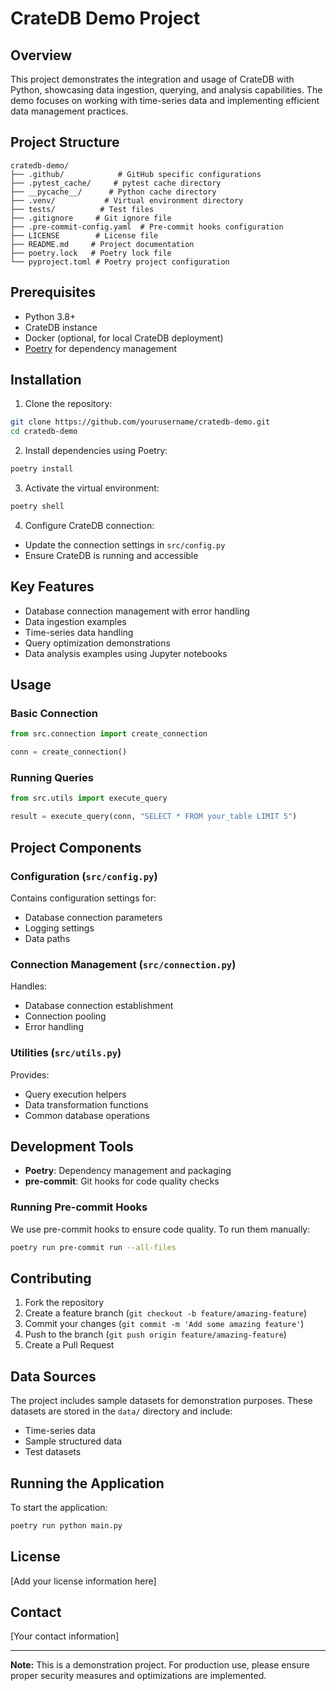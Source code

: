 # CrateDB Demo Project

## Overview
This project demonstrates the integration and usage of CrateDB with Python, showcasing data ingestion, querying, and analysis capabilities. The demo focuses on working with time-series data and implementing efficient data management practices.

## Project Structure
```
cratedb-demo/
├── .github/            # GitHub specific configurations
├── .pytest_cache/     # pytest cache directory
├── __pycache__/      # Python cache directory
├── .venv/           # Virtual environment directory
├── tests/          # Test files
├── .gitignore     # Git ignore file
├── .pre-commit-config.yaml  # Pre-commit hooks configuration
├── LICENSE        # License file
├── README.md     # Project documentation
├── poetry.lock   # Poetry lock file
└── pyproject.toml # Poetry project configuration
```

## Prerequisites
- Python 3.8+
- CrateDB instance
- Docker (optional, for local CrateDB deployment)
- [Poetry](https://python-poetry.org/docs/#installation) for dependency management

## Installation

1. Clone the repository:
```bash
git clone https://github.com/yourusername/cratedb-demo.git
cd cratedb-demo
```

2. Install dependencies using Poetry:
```bash
poetry install
```

3. Activate the virtual environment:
```bash
poetry shell
```

4. Configure CrateDB connection:
- Update the connection settings in `src/config.py`
- Ensure CrateDB is running and accessible

## Key Features
- Database connection management with error handling
- Data ingestion examples
- Time-series data handling
- Query optimization demonstrations
- Data analysis examples using Jupyter notebooks

## Usage

### Basic Connection
```python
from src.connection import create_connection

conn = create_connection()
```

### Running Queries
```python
from src.utils import execute_query

result = execute_query(conn, "SELECT * FROM your_table LIMIT 5")
```

## Project Components

### Configuration (`src/config.py`)
Contains configuration settings for:
- Database connection parameters
- Logging settings
- Data paths

### Connection Management (`src/connection.py`)
Handles:
- Database connection establishment
- Connection pooling
- Error handling

### Utilities (`src/utils.py`)
Provides:
- Query execution helpers
- Data transformation functions
- Common database operations

## Development Tools

- **Poetry**: Dependency management and packaging
- **pre-commit**: Git hooks for code quality checks

### Running Pre-commit Hooks

We use pre-commit hooks to ensure code quality. To run them manually:

```bash
poetry run pre-commit run --all-files
```

## Contributing
1. Fork the repository
2. Create a feature branch (`git checkout -b feature/amazing-feature`)
3. Commit your changes (`git commit -m 'Add some amazing feature'`)
4. Push to the branch (`git push origin feature/amazing-feature`)
5. Create a Pull Request

## Data Sources
The project includes sample datasets for demonstration purposes. These datasets are stored in the `data/` directory and include:
- Time-series data
- Sample structured data
- Test datasets

## Running the Application

To start the application:

```bash
poetry run python main.py
```

## License
[Add your license information here]

## Contact
[Your contact information]

---

**Note:** This is a demonstration project. For production use, please ensure proper security measures and optimizations are implemented.